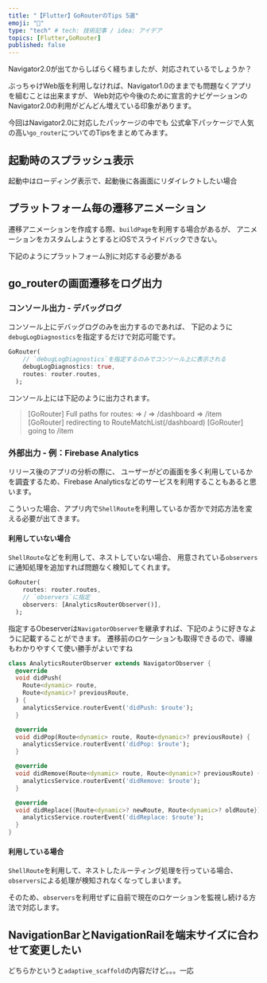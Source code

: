 ```yaml
---
title: "【Flutter】GoRouterのTips 5選"
emoji: "💨"
type: "tech" # tech: 技術記事 / idea: アイデア
topics: [Flutter,GoRouter]
published: false
---
```


Navigator2.0が出てからしばらく経ちましたが、対応されているでしょうか？

ぶっちゃけWeb版を利用しなければ、Navigator1.0のままでも問題なくアプリを組むことは出来ますが、
Web対応や今後のために宣言的ナビゲーションのNavigator2.0の利用がどんどん増えている印象があります。

今回はNavigator2.0に対応したパッケージの中でも
公式傘下パッケージで人気の高い`go_router`についてのTipsをまとめてみます。

## 起動時のスプラッシュ表示

起動中はローディング表示で、起動後に各画面にリダイレクトしたい場合

## プラットフォーム毎の遷移アニメーション

遷移アニメーションを作成する際、`buildPage`を利用する場合があるが、
アニメーションをカスタムしようとするとiOSでスライドバックできない。

下記のようにプラットフォーム別に対応する必要がある

## go_routerの画面遷移をログ出力

### コンソール出力 - デバッグログ

コンソール上にデバッグログのみを出力するのであれば、
下記のように`debugLogDiagnostics`を指定するだけで対応可能です。

```dart
GoRouter(
    // `debugLogDiagnostics`を指定するのみでコンソール上に表示される
	debugLogDiagnostics: true,
    routes: router.routes,
  );
```

コンソール上には下記のように出力されます。

> [GoRouter] Full paths for routes:
>              => /
>              => /dashboard
>              => /item
> [GoRouter] redirecting to RouteMatchList(/dashboard)
> [GoRouter] going to /item

### 外部出力 - 例：Firebase Analytics

リリース後のアプリの分析の際に、
ユーザーがどの画面を多く利用しているかを調査するため、Firebase Analyticsなどのサービスを利用することもあると思います。

こういった場合、アプリ内で`ShellRoute`を利用しているか否かで対応方法を変える必要が出てきます。

#### 利用していない場合

`ShellRoute`などを利用して、ネストしていない場合、
用意されている`observers`に通知処理を追加すれば問題なく検知してくれます。

```dart
GoRouter(
    routes: router.routes,
    // `observers`に指定
    observers: [AnalyticsRouterObserver()],
  );
```

指定するObeserverは`NavigatorObserver`を継承すれば、下記のように好きなように記載することができます。
遷移前のロケーションも取得できるので、導線もわかりやすくて使い勝手がよいですね

```dart
class AnalyticsRouterObserver extends NavigatorObserver {
  @override
  void didPush(
    Route<dynamic> route,
    Route<dynamic>? previousRoute,
  ) {
    analyticsService.routerEvent('didPush: $route');
  }

  @override
  void didPop(Route<dynamic> route, Route<dynamic>? previousRoute) {
    analyticsService.routerEvent('didPop: $route');
  }

  @override
  void didRemove(Route<dynamic> route, Route<dynamic>? previousRoute) {
    analyticsService.routerEvent('didRemove: $route');
  }

  @override
  void didReplace({Route<dynamic>? newRoute, Route<dynamic>? oldRoute}) {
    analyticsService.routerEvent('didReplace: $route');
  }
}
```



#### 利用している場合

`ShellRoute`を利用して、ネストしたルーティング処理を行っている場合、
`observers`による処理が検知されなくなってしまいます。

そのため、`observers`を利用せずに自前で現在のロケーションを監視し続ける方法で対応します。



## NavigationBarとNavigationRailを端末サイズに合わせて変更したい

どちらかというと`adaptive_scaffold`の内容だけど。。。一応
